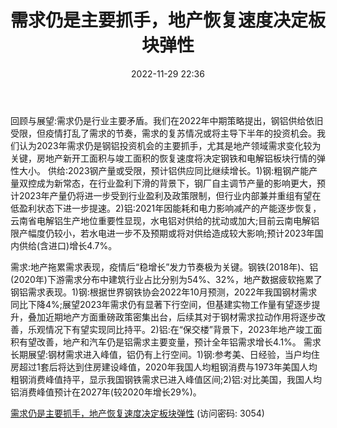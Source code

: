 ﻿---
title: 需求仍是主要抓手，地产恢复速度决定板块弹性
date: 2022-11-29 22:36
tags:
- 钢铁/有色行业
updated: 
---

回顾与展望:需求仍是行业主要矛盾。我们在2022年中期策略提出，钢铝供给依旧受限，但疫情打乱了需求的节奏，需求的复苏情况或将主导下半年的投资机会。我们认为2023年需求仍是钢铝投资机会的主要抓手，尤其是地产领域需求变化较为关键，房地产新开工面积与竣工面积的恢复速度将决定钢铁和电解铝板块行情的弹性大小。
供给:2023钢产量或受限，预计铝供应同比继续增长。1)钢:粗钢产能产量双控成为新常态，在行业盈利下滑的背景下，钢厂自主调节产量的影响更大，预计2023年产量仍将进一步受到行业盈利及政策限制，但行业内部兼并重组有望在低盈利状态下进一步提速。2)铝:2021年因能耗和电力影响减产的产能逐步恢复，云南省电解铝生产地位重要性显现，水电铝对供给的扰动或加大;目前云南电解铝限产幅度仍较小，若水电进一步不及预期或将对供给造成较大影响;预计2023年国内供给(含进口)增长4.7%。
<!-- more -->
需求:地产拖累需求表现，疫情后“稳增长”发力节奏极为关键。钢铁(2018年)、铝(2020年)下游需求分布中建筑行业占比分别为54%、32%，地产数据疲软拖累了钢铝需求表现。1)钢:根据世界钢铁协会2022年10月预测，2022年我国钢材需求同比下降4%;展望2023年需求仍有显著下行空间，但基建实物工作量有望逐步提升，叠加近期地产方面重磅政策密集出台，后续其对于钢材需求拉动作用将逐步改善，乐观情况下有望实现同比持平。2)铝:在“保交楼”背景下，2023年地产竣工面积有望改善，地产和汽车仍是铝需求主要变量，预计全年铝需求增长4.1%。
需求长期展望:钢材需求进入峰值，铝仍有上行空间。1)钢:参考美、日经验，当户均住房超过1套后将达到住房建设峰值，2020年我国人均粗钢消费与1973年美国人均粗钢消费峰值持平，显示我国钢铁需求已进入峰值区间;2)铝:对比美国，我国人均铝消费峰值预计在2027年(较2020年增长29%)。

[需求仍是主要抓手，地产恢复速度决定板块弹性](https://url12.ctfile.com/f/3948612-735796938-f1de42?p=3054)
(访问密码: 3054)

